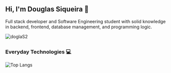 ## Hi, I'm Douglas Siqueira 👋

Full stack developer and Software Engineering student with solid knowledge in backend, frontend, database management, and programming logic.

![doglaS2](https://github-readme-stats.vercel.app/api?username=doglaS2&show_icons=true&theme=transparent)

##

### Everyday Technologies 💻


![Top Langs](https://github-readme-stats.vercel.app/api/top-langs/?username=doglaS2&hide_progress=true)

## 

